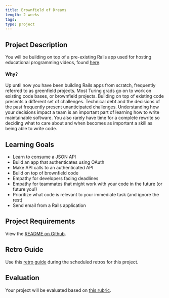 ```yaml
---
title: Brownfield of Dreams
length: 2 weeks
tags:
type: project
---
```


## Project Description

You will be building on top of a pre-existing Rails app used for hosting educational programming videos, found [here](https://github.com/turingschool-examples/brownfield-of-dreams).

#### Why?

Up until now you have been building Rails apps from scratch, frequently referred to as greenfield projects. Most Turing grads go on to work on existing code bases, or brownfield projects. Building on top of existing code presents a different set of challenges. Technical debt and the decisions of the past frequently present unanticipated challenges. Understanding how your decisions impact a team is an important part of learning how to write maintainable software. You also rarely have time for a complete rewrite so deciding what to care about and when becomes as important a skill as being able to write code.

## Learning Goals

* Learn to consume a JSON API
* Build an app that authenticates using OAuth
* Make API calls to an authenticated API
* Build on top of brownfield code
* Empathy for developers facing deadlines
* Empathy for teammates that might work with your code in the future (or future you!)
* Prioritize what code is relevant to your immediate task (and ignore the rest)
* Send email from a Rails application

## Project Requirements

View the [README on Github](https://github.com/turingschool-examples/brownfield-of-dreams).

## Retro Guide

Use this [retro guide](../retro_guide) during the scheduled retros for this project.

## Evaluation

Your project will be evaluated based on [this rubric](./rubric).
